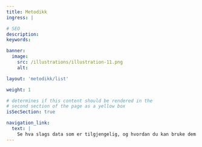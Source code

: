 ```yaml
---
title: Metodikk
ingress: |

# SEO
description:
keywords:

banner:
  image:
    src: /illustrations/illustration-11.png
    alt:

layout: 'metodikk/list'

weight: 1

# determines if this content should be rendered in the
# second section of the page as a yellow box
isSecSection: true

navigation_link:
  text: |
    Se hva slags data som er tilgjengelig, og hvordan du kan bruke dem riktig
---
```

